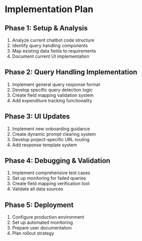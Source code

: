 # Implementation Plan

## Phase 1: Setup & Analysis
1. Analyze current chatbot code structure
2. Identify query handling components
3. Map existing data fields to requirements
4. Document current UI implementation

## Phase 2: Query Handling Implementation
1. Implement general query response format
2. Develop specific query detection logic
3. Create field mapping validation system
4. Add expenditure tracking functionality

## Phase 3: UI Updates
1. Implement new onboarding guidance
2. Create dynamic prompt clearing system
3. Develop project-specific URL routing
4. Add response template system

## Phase 4: Debugging & Validation
1. Implement comprehensive test cases
2. Set up monitoring for failed queries
3. Create field mapping verification tool
4. Validate all data sources

## Phase 5: Deployment
1. Configure production environment
2. Set up automated monitoring
3. Prepare user documentation
4. Plan rollout strategy
